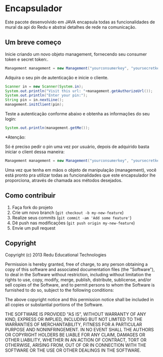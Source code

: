 <h1>Encapsulador</h1>

<p>Este pacote desenvolvido em JAVA encapsula todas as funcionalidades de mural da api do Redu  e abstrai detalhes de rede na comunicação.</p>

<h2>Um breve começo</h2>

<p>Inicie criando um novo objeto management, fornecendo seu consumer token e secret token:.</p>

```java
Management management = new Management("yourconsumerkey", "yoursecretkey");
```

<p>Adquira o seu pin de autenticação e inicie o cliente.</p>

```java
Scanner in = new Scanner(System.in);
System.out.println("Visit this url: "+management.getAuthorizeUrl());
System.out.println("Enter your pin:");
String pin = in.nextLine();
management.initClient(pin);
```

<p>Teste a autenticação conforme abaixo e obtenha as informações do seu login:</p>

```java
System.out.println(management.getMe());
```

<p>*Atenção:

Só é preciso pedir o pin uma vez por usuário, depois de adquirido basta iniciar o client dessa maneira:</p>

```java
Management management = new Management("yourconsumerkey", "yoursecretkey", "yourpin");
```

<p>Uma vez que tenha em mãos o objeto de manipulação (management), você está pronto pra utilizar todas as funcionalidades
que este encapsulador lhe proporciona, através de chamada aos métodos desejados.</p>

<h2>Como contribuir</h2>

1. Faça fork do projeto
2. Crie um novo branch (`git checkout -b my-new-feature`)
3. Realize seus commits (`git commit -am 'Add some feature'`)
4. Dê push nas modificações (`git push origin my-new-feature`)
5. Envie um pull request

<h2>Copyright</h2>

<p>Copyright (c) 2013 Redu Educational Technologies</p>

<p>Permission is hereby granted, free of charge, to any person obtaining a copy of this software and associated documentation files (the "Software"), to deal in the Software without restriction, including without limitation the rights to use, copy, modify, merge, publish, distribute, sublicense, and/or sell copies of the Software, and to permit persons to whom the Software is furnished to do so, subject to the following conditions:</p>

<p>The above copyright notice and this permission notice shall be included in all copies or substantial portions of the Software.</p>

<p>THE SOFTWARE IS PROVIDED "AS IS", WITHOUT WARRANTY OF ANY KIND, EXPRESS OR IMPLIED, INCLUDING BUT NOT LIMITED TO THE WARRANTIES OF MERCHANTABILITY, FITNESS FOR A PARTICULAR PURPOSE AND NONINFRINGEMENT. IN NO EVENT SHALL THE AUTHORS OR COPYRIGHT HOLDERS BE LIABLE FOR ANY CLAIM, DAMAGES OR OTHER LIABILITY, WHETHER IN AN ACTION OF CONTRACT, TORT OR OTHERWISE, ARISING FROM, OUT OF OR IN CONNECTION WITH THE SOFTWARE OR THE USE OR OTHER DEALINGS IN THE SOFTWARE.</p>

